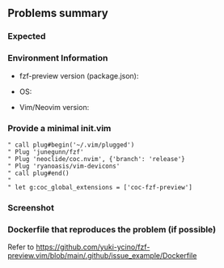 ## Problems summary


### Expected


### Environment Information

- fzf-preview version (package.json):

- OS:

- Vim/Neovim version:

### Provide a minimal init.vim

```vim
" call plug#begin('~/.vim/plugged')
" Plug 'junegunn/fzf'
" Plug 'neoclide/coc.nvim', {'branch': 'release'}
" Plug 'ryanoasis/vim-devicons'
" call plug#end()
" 
" let g:coc_global_extensions = ['coc-fzf-preview']
```

### Screenshot


### Dockerfile that reproduces the problem (if possible)

Refer to https://github.com/yuki-ycino/fzf-preview.vim/blob/main/.github/issue_example/Dockerfile

```Dockerfile
```
